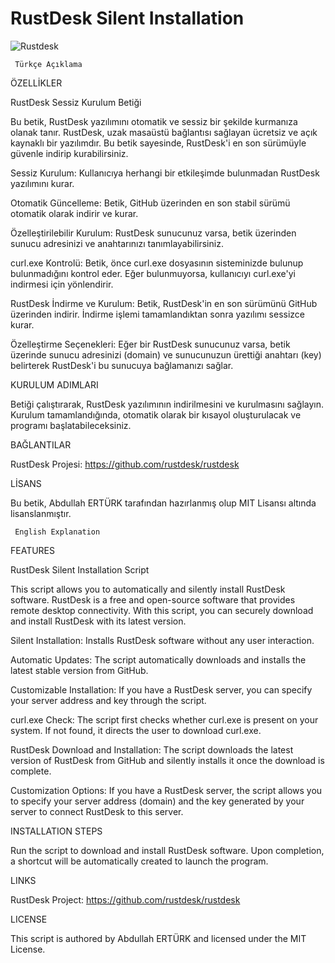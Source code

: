 # RustDesk Silent Installation

![Rustdesk](https://github.com/abdullah-erturk/RustDesk-Unattended-Installation/blob/main/Rustdesk.png)


     Türkçe Açıklama

ÖZELLİKLER

RustDesk Sessiz Kurulum Betiği

Bu betik, RustDesk yazılımını otomatik ve sessiz bir şekilde kurmanıza olanak tanır. RustDesk, uzak masaüstü bağlantısı sağlayan ücretsiz ve açık kaynaklı bir yazılımdır. Bu betik sayesinde, RustDesk'i en son sürümüyle güvenle indirip kurabilirsiniz.

Sessiz Kurulum: Kullanıcıya herhangi bir etkileşimde bulunmadan RustDesk yazılımını kurar.

Otomatik Güncelleme: Betik, GitHub üzerinden en son stabil sürümü otomatik olarak indirir ve kurar.

Özelleştirilebilir Kurulum: RustDesk sunucunuz varsa, betik üzerinden sunucu adresinizi ve anahtarınızı tanımlayabilirsiniz.

curl.exe Kontrolü: Betik, önce curl.exe dosyasının sisteminizde bulunup bulunmadığını kontrol eder. Eğer bulunmuyorsa, kullanıcıyı curl.exe'yi indirmesi için yönlendirir.

RustDesk İndirme ve Kurulum: Betik, RustDesk'in en son sürümünü GitHub üzerinden indirir. İndirme işlemi tamamlandıktan sonra yazılımı sessizce kurar.

Özelleştirme Seçenekleri: Eğer bir RustDesk sunucunuz varsa, betik üzerinde sunucu adresinizi (domain) ve sunucunuzun ürettiği anahtarı (key) belirterek RustDesk'i bu sunucuya bağlamanızı sağlar.

KURULUM ADIMLARI

Betiği çalıştırarak, RustDesk yazılımının indirilmesini ve kurulmasını sağlayın.
Kurulum tamamlandığında, otomatik olarak bir kısayol oluşturulacak ve programı başlatabileceksiniz.

BAĞLANTILAR

RustDesk Projesi: https://github.com/rustdesk/rustdesk


LİSANS

Bu betik, Abdullah ERTÜRK tarafından hazırlanmış olup MIT Lisansı altında lisanslanmıştır.

     English Explanation

FEATURES

RustDesk Silent Installation Script

This script allows you to automatically and silently install RustDesk software. RustDesk is a free and open-source software that provides remote desktop connectivity. With this script, you can securely download and install RustDesk with its latest version.

Silent Installation: Installs RustDesk software without any user interaction.

Automatic Updates: The script automatically downloads and installs the latest stable version from GitHub.

Customizable Installation: If you have a RustDesk server, you can specify your server address and key through the script.

curl.exe Check: The script first checks whether curl.exe is present on your system. If not found, it directs the user to download curl.exe.

RustDesk Download and Installation: The script downloads the latest version of RustDesk from GitHub and silently installs it once the download is complete.

Customization Options: If you have a RustDesk server, the script allows you to specify your server address (domain) and the key generated by your server to connect RustDesk to this server.

INSTALLATION STEPS

Run the script to download and install RustDesk software.
Upon completion, a shortcut will be automatically created to launch the program.

LINKS

RustDesk Project: https://github.com/rustdesk/rustdesk

LICENSE

This script is authored by Abdullah ERTÜRK and licensed under the MIT License.
